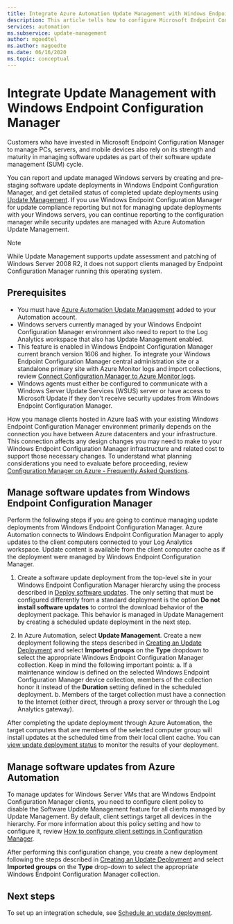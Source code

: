```yaml
---
title: Integrate Azure Automation Update Management with Windows Endpoint Configuration Manager
description: This article tells how to configure Microsoft Endpoint Configuration Manager with Update Management to deploy software updates to manager clients.
services: automation
ms.subservice: update-management
author: mgoedtel
ms.author: magoedte
ms.date: 06/16/2020
ms.topic: conceptual
---
```


# Integrate Update Management with Windows Endpoint Configuration Manager

Customers who have invested in Microsoft Endpoint Configuration Manager to manage PCs, servers, and mobile devices also rely on its strength and maturity in managing software updates as part of their software update management (SUM) cycle.

You can report and update managed Windows servers by creating and pre-staging software update deployments in Windows Endpoint Configuration Manager, and get detailed status of completed update deployments using [Update Management](automation-update-management.md). If you use Windows Endpoint Configuration Manager for update compliance reporting but not for managing update deployments with your Windows servers, you can continue reporting to the configuration manager while security updates are managed with Azure Automation Update Management.

>[!NOTE]
>While Update Management supports update assessment and patching of Windows Server 2008 R2, it does not support clients managed by Endpoint Configuration Manager running this operating system.

## Prerequisites

* You must have [Azure Automation Update Management](automation-update-management.md) added to your Automation account.
* Windows servers currently managed by your Windows Endpoint Configuration Manager environment also need to report to the Log Analytics workspace that also has Update Management enabled.
* This feature is enabled in Windows Endpoint Configuration Manager current branch version 1606 and higher. To integrate your Windows Endpoint Configuration Manager central administration site or a standalone primary site with Azure Monitor logs and import collections, review [Connect Configuration Manager to Azure Monitor logs](../azure-monitor/platform/collect-sccm.md).  
* Windows agents must either be configured to communicate with a Windows Server Update Services (WSUS) server or have access to Microsoft Update if they don't receive security updates from Windows Endpoint Configuration Manager.

How you manage clients hosted in Azure IaaS with your existing Windows Endpoint Configuration Manager environment primarily depends on the connection you have between Azure datacenters and your infrastructure. This connection affects any design changes you may need to make to your Windows Endpoint Configuration Manager infrastructure and related cost to support those necessary changes. To understand what planning considerations you need to evaluate before proceeding, review [Configuration Manager on Azure - Frequently Asked Questions](https://docs.microsoft.com/configmgr/core/understand/configuration-manager-on-azure#networking).

## Manage software updates from Windows Endpoint Configuration Manager

Perform the following steps if you are going to continue managing update deployments from Windows Endpoint Configuration Manager. Azure Automation connects to Windows Endpoint Configuration Manager to apply updates to the client computers connected to your Log Analytics workspace. Update content is available from the client computer cache as if the deployment were managed by Windows Endpoint Configuration Manager.

1. Create a software update deployment from the top-level site in your Windows Endpoint Configuration Manager hierarchy using the process described in [Deploy software updates](https://docs.microsoft.com/configmgr/sum/deploy-use/deploy-software-updates). The only setting that must be configured differently from a standard deployment is the option **Do not install software updates** to control the download behavior of the deployment package. This behavior is managed in Update Management by creating a scheduled update deployment in the next step.

1. In Azure Automation, select **Update Management**. Create a new deployment following the steps described in [Creating an Update Deployment](automation-tutorial-update-management.md#schedule-an-update-deployment) and select **Imported groups** on the **Type** dropdown to select the appropriate Windows Endpoint Configuration Manager collection. Keep in mind the following important points:
    a. If a maintenance window is defined on the selected Windows Endpoint Configuration Manager device collection, members of the collection honor it instead of the **Duration** setting defined in the scheduled deployment.
    b. Members of the target collection must have a connection to the Internet (either direct, through a proxy server or through the Log Analytics gateway).

After completing the update deployment through Azure Automation, the target computers that are members of the selected computer group will install updates at the scheduled time from their local client cache. You can [view update deployment status](automation-tutorial-update-management.md#check-deployment-status) to monitor the results of your deployment.

## Manage software updates from Azure Automation

To manage updates for Windows Server VMs that are Windows Endpoint Configuration Manager clients, you need to configure client policy to disable the Software Update Management feature for all clients managed by Update Management. By default, client settings target all devices in the hierarchy. For more information about this policy setting and how to configure it, review [How to configure client settings in Configuration Manager](https://docs.microsoft.com/configmgr/core/clients/deploy/configure-client-settings).

After performing this configuration change, you create a new deployment following the steps described in [Creating an Update Deployment](automation-tutorial-update-management.md#schedule-an-update-deployment) and select **Imported groups** on the **Type** drop-down to select the appropriate Windows Endpoint Configuration Manager collection.

## Next steps

To set up an integration schedule, see [Schedule an update deployment](automation-tutorial-update-management.md#schedule-an-update-deployment).
